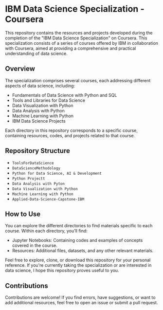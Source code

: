# IBM Data Science Specialization - Coursera

This repository contains the resources and projects developed during the completion of the "IBM Data Science Specialization" on Coursera. This specialization consists of a series of courses offered by IBM in collaboration with Coursera, aimed at providing a comprehensive and practical understanding of data science.

## Overview

The specialization comprises several courses, each addressing different aspects of data science, including:

- Fundamentals of Data Science with Python and SQL
- Tools and Libraries for Data Science
- Data Visualization with Python
- Data Analysis with Python
- Machine Learning with Python
- IBM Data Science Projects

Each directory in this repository corresponds to a specific course, containing resources, codes, and projects related to that course.

## Repository Structure

- `ToolsForDataScience`
- `DataScienceMethodology`
- `Python for Data Science, AI & Development`
- `Python Projectt`
- `Data Analysis with Pyton`
- `Data Visualization with Python`
- `Machine Learning with Python`
- `Applied-Data-Science-Capstone-IBM`

## How to Use

You can explore the different directories to find materials specific to each course. Within each directory, you'll find:

- Jupyter Notebooks: Containing codes and examples of concepts covered in the course.
- Resources: Additional files, datasets, and any other relevant materials.

Feel free to explore, clone, or download this repository for your personal reference. If you're currently taking the specialization or are interested in data science, I hope this repository proves useful to you.

## Contributions

Contributions are welcome! If you find errors, have suggestions, or want to add additional resources, feel free to open an issue or submit a pull request.
